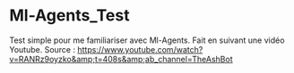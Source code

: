 # Ml-Agents_Test
Test simple pour me familiariser avec Ml-Agents. Fait en suivant une vidéo Youtube.  Source : https://www.youtube.com/watch?v=RANRz9oyzko&amp;t=408s&amp;ab_channel=TheAshBot
